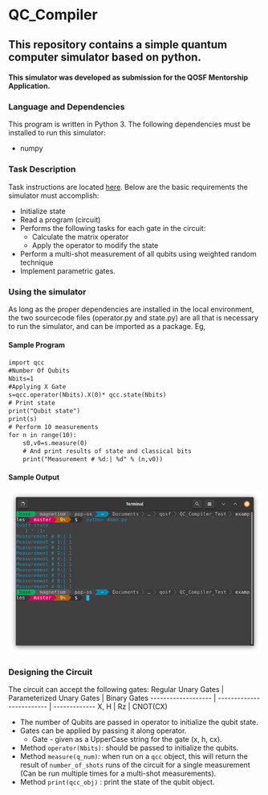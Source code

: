 # QC_Compiler
## This repository contains a simple quantum computer simulator based on python.
#### This simulator was developed as submission for the QOSF Mentorship Application.

### Language and Dependencies
This program is written in Python 3. The following dependencies must be installed to run this simulator:
* numpy

### Task Description
Task instructions are located [here](https://github.com/quantastica/qosf-mentorship/blob/master/qosf-simulator-task.ipynb). 
Below are the basic requirements the simulator must accomplish:
* Initialize state
* Read a program (circuit)
* Performs the following tasks for each gate in the circuit:
  * Calculate the matrix operator
  * Apply the operator to modify the state
* Perform a multi-shot measurement of all qubits using weighted random technique
* Implement parametric gates.

### Using the simulator
As long as the proper dependencies are installed in the local environment, the two sourcecode files (operator.py and state.py) are all that is necessary to run the simulator, and can be imported as a package.
Eg,
#### Sample Program
```
import qcc
#Number Of Qubits
Nbits=1
#Applying X Gate
s=qcc.operator(Nbits).X(0)* qcc.state(Nbits)
# Print state
print("Qubit state")
print(s)
# Perform 10 measurements
for n in range(10):
    s0,v0=s.measure(0)   
    # And print results of state and classical bits
    print("Measurement # %d:| %d" % (n,v0))
```
#### Sample Output
![](image.png)
### Designing the Circuit
The circuit can accept the following gates:
Regular Unary Gates | Parameterized Unary Gates | Binary Gates
------------------- | ------------------------- | -------------
X, H | Rz  | CNOT(CX)  
* The number of Qubits are passed in operator to initialize the qubit state.
* Gates can be applied by passing it along operator.
  - Gate - given as a UpperCase string for the gate (x, h, cx). 
* Method `operator(Nbits)`: should be passed to initialize the qubits.
* Method `measure(q_num)`: when run on a `qcc` object, this will return the result of `number_of_shots` runs of the circuit for a single measurement (Can be run multiple times for a multi-shot measurements).
* Method `print(qcc_obj)` : print the state of the qubit object.

